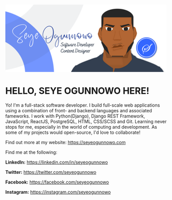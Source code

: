 ![alt text](https://raw.githubusercontent.com/seyeogunnowo/seyeogunnowo/main/Seye%20Horizontal%20Design.png)
# **HELLO, SEYE OGUNNOWO** HERE!
Yo! I'm a full-stack software developer. I build full-scale web applications using a combination of front- and backend languages and associated fameworks. I work with Python(Django), Django REST Framework, JavaScript, ReactJS, PostgreSQL, HTML, CSS/SCSS and Git. Learning never stops for me, especially in the world of computing and development.
As some of my projects would open-source, I'd love to collaborate!

Find out more at my website: https://seyeogunnowo.com

Find me at the following:

**LinkedIn:** https://linkedin.com/in/seyeogunnowo

**Twitter:** https://twitter.com/seyeogunnowo 

**Facebook:** https://facebook.com/seyeogunnowo

**Instagram:** https://instagram.com/seyeogunnowo

